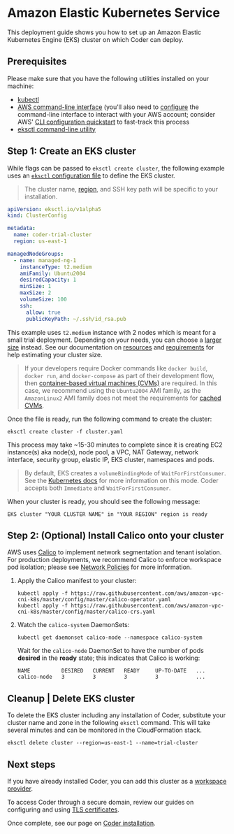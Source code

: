 # Amazon Elastic Kubernetes Service

This deployment guide shows you how to set up an Amazon Elastic Kubernetes
Engine (EKS) cluster on which Coder can deploy.

## Prerequisites

Please make sure that you have the following utilities installed on your
machine:

- [kubectl](https://kubernetes.io/docs/tasks/tools/install-kubectl/)
- [AWS command-line interface](https://docs.aws.amazon.com/cli/latest/userguide/install-cliv2.html)
  (you'll also need to
  [configure](https://docs.aws.amazon.com/cli/latest/userguide/cli-chap-configure.html)
  the command-line interface to interact with your AWS account; consider AWS'
  [CLI configuration quickstart](https://docs.aws.amazon.com/cli/latest/userguide/cli-configure-quickstart.html)
  to fast-track this process
- [eksctl command-line utility](https://docs.aws.amazon.com/eks/latest/userguide/eksctl.html)

## Step 1: Create an EKS cluster

While flags can be passed to `eksctl create cluster`, the following example uses
an [`eksctl` configuration file](https://eksctl.io/usage/schema/) to define the
EKS cluster.

> The cluster name,
> [region](https://docs.aws.amazon.com/AWSEC2/latest/UserGuide/using-regions-availability-zones>.html#concepts-regions),
> and SSH key path will be specific to your installation.

```yaml
apiVersion: eksctl.io/v1alpha5
kind: ClusterConfig

metadata:
  name: coder-trial-cluster
  region: us-east-1

managedNodeGroups:
  - name: managed-ng-1
    instanceType: t2.medium
    amiFamily: Ubuntu2004
    desiredCapacity: 1
    minSize: 1
    maxSize: 2
    volumeSize: 100
    ssh:
      allow: true
      publicKeyPath: ~/.ssh/id_rsa.pub
```

This example uses `t2.medium` instance with 2 nodes which is meant for a small
trial deployment. Depending on your needs, you can choose a
[larger size](https://aws.amazon.com/ec2/instance-types/) instead. See our
documentation on [resources](../../guides/admin/resources.md) and
[requirements](../requirements.md) for help estimating your cluster size.

> If your developers require Docker commands like `docker build`, `docker run`,
> and `docker-compose` as part of their development flow, then
> [container-based virtual machines (CVMs)](../../workspaces/cvms.md) are
> required. In this case, we recommend using the `Ubuntu2004` AMI family, as the
> `AmazonLinux2` AMI family does not meet the requirements for
> [cached CVMs](../../workspace-management/cvms/management#caching).

Once the file is ready, run the following command to create the cluster:

```console
eksctl create cluster -f cluster.yaml
```

This process may take ~15-30 minutes to complete since it is creating EC2
instance(s) aka node(s), node pool, a VPC, NAT Gateway, network interface,
security group, elastic IP, EKS cluster, namespaces and pods.

> By default, EKS creates a `volumeBindingMode` of `WaitForFirstConsumer`. See
> the
> [Kubernetes docs](https://kubernetes.io/docs/concepts/storage/storage-classes/#volume-binding-mode)
> for more information on this mode. Coder accepts both `Immediate` and
> `WaitForFirstConsumer`.

When your cluster is ready, you should see the following message:

```console
EKS cluster "YOUR CLUSTER NAME" in "YOUR REGION" region is ready
```

## Step 2: (Optional) Install Calico onto your cluster

AWS uses
[Calico](https://docs.amazonaws.cn/en_us/eks/latest/userguide/calico.html) to
implement network segmentation and tenant isolation. For production deployments,
we recommend Calico to enforce workspace pod isolation; please see
[Network Policies](../requirements.md#network-policies) for more information.

1. Apply the Calico manifest to your cluster:

   ```console
   kubectl apply -f https://raw.githubusercontent.com/aws/amazon-vpc-cni-k8s/master/config/master/calico-operator.yaml
   kubectl apply -f https://raw.githubusercontent.com/aws/amazon-vpc-cni-k8s/master/config/master/calico-crs.yaml
   ```

1. Watch the `calico-system` DaemonSets:

   ```console
   kubectl get daemonset calico-node --namespace calico-system
   ```

   Wait for the `calico-node` DaemonSet to have the number of pods **desired**
   in the **ready** state; this indicates that Calico is working:

   ```console
   NAME          DESIRED   CURRENT   READY     UP-TO-DATE   ...
   calico-node   3         3         3         3            ...
   ```

## Cleanup | Delete EKS cluster

To delete the EKS cluster including any installation of Coder, substitute your
cluster name and zone in the following `eksctl` command. This will take several
minutes and can be monitored in the CloudFormation stack.

```console
eksctl delete cluster --region=us-east-1 --name=trial-cluster
```

## Next steps

If you have already installed Coder, you can add this cluster as a
[workspace provider](../../admin/workspace-providers/deployment/index.md).

To access Coder through a secure domain, review our guides on configuring and
using [TLS certificates](../../guides/tls-certificates/index.md).

Once complete, see our page on [Coder installation](../installation.md).
